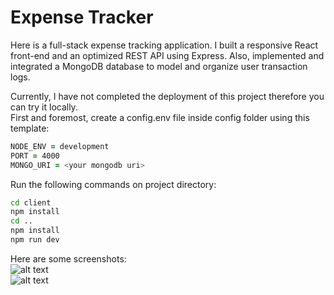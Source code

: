 # Expense Tracker

Here is a full-stack expense tracking application. I built a responsive React front-end and an optimized REST API using Express. Also, implemented and integrated a MongoDB database to model and organize user transaction logs.  
  
Currently, I have not completed the deployment of this project therefore you can try it locally.  
First and foremost, create a config.env file inside config folder using this template:  
```zsh
NODE_ENV = development
PORT = 4000
MONGO_URI = <your mongodb uri>
```
Run the following commands on project directory:  
```zsh
cd client
npm install
cd ..
npm install
npm run dev
```

Here are some screenshots:  
![alt text](https://imgur.com/a/mOw60d4)  
![alt text](https://imgur.com/a/hgizBFB)
